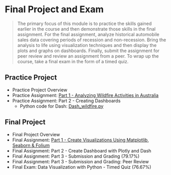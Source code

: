 # Final Project and Exam
> The primary focus of this module is to practice the skills gained earlier in the course and then demonstrate those skills in the final assignment. For the final assignment, analyze historical automobile sales data covering periods of recession and non-recession. Bring the analysis to life using visualization techniques and then display the plots and graphs on dashboards. Finally, submit the assignment for peer review and review an assignment from a peer. To wrap up the course, take a final exam in the form of a timed quiz.
## Practice Project
- Practice Project Overview
- Practice Assignment: [Part 1 - Analyzing Wildfire Activities in Australia](https://github.com/KailaniBailey/IBM-Data-Science-Professional-Certificate/blob/main/08.%20Data%20Visualization%20with%20Python/Week%205%3A%20Final%20Project%20and%20Exam/Practice_Assignment_Part1.ipynb)
- Practice Assignment: Part 2 - Creating Dashboards
    - Python code for Dash: [Dash_wildfire.py](https://github.com/KailaniBailey/IBM-Data-Science-Professional-Certificate/blob/main/08.%20Data%20Visualization%20with%20Python/Week%205%3A%20Final%20Project%20and%20Exam/Dash_wildfire.py)
## Final Project
- Final Project Overview
- Final Assignment: [Part 1 - Create Visualizations Using Matplotlib, Seaborn & Folium](https://github.com/KailaniBailey/IBM-Data-Science-Professional-Certificate/blob/main/08.%20Data%20Visualization%20with%20Python/Week%205%3A%20Final%20Project%20and%20Exam/DV0101EN-Final-Assign-Part1.ipynb)
- Final Assignment: Part 2 - Create Dashboard with Plotly and Dash
- Final Assignment: Part 3 - Submission and Grading (79.17%)
- Final Assignment: Part 3 - Submission and Grading: Peer Review
- Final Exam: Data Visualization with Python - Timed Quiz (76.67%)

